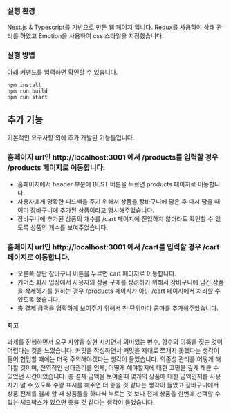 ### 실행 환경
Next.js & Typescript를 기반으로 만든 웹 페이지 입니다.
Redux를 사용하여 상태 관리를 하였고 Emotion을 사용하여 css 스타일을 지정했습니다.

### 실행 방법
아래 커맨드를 입력하면 확인할 수 있습니다.
```
npm install
npm run build
npm run start
```
## 추가 기능

기본적인 요구사항 외에 추가 개발된 기능들입니다.

### 홈페이지 url인 http://localhost:3001 에서 /products를 입력할 경우 /products 페이지로 이동합니다.

- 홈페이지에서 header 부분에 BEST 버튼을 누르면 products 페이지로 이동합니다.
- 사용자에게 명확한 피드백을 주기 위해서 상품을 장바구니에 담은 후 다시 담을 때 이미 장바구니에 추가된 상품이라고 명시해주었습니다.
- 장바구니에 추가된 상품의 개수를 /cart 페이지에 진입하지 않더라도 확인할 수 있도록 상품의 개수를 보여주었습니다.

### 홈페이지 url인 http://localhost:3001 에서 /cart를 입력할 경우 /cart 페이지로 이동합니다.

- 오른쪽 상단 장바구니 버튼을 누르면 cart 페이지로 이동합니다.
- 커머스 회사 입장에서 사용자의 상품 구매를 장려하기 위해서 장바구니에 담긴 상품을 삭제하기를 원하는 경우 /products 페이지가 아닌 /cart 페이지에서 처리할 수 있도록 했습니다.
- 총 결제 금액을 명확하게 보여주기 위해서 천 단위마다 콤마를 추가해주었습니다.


#### 회고
과제를 진행하면서 요구 사항을 실현 시키면서 의미있는 변수, 함수의 이름을 짓는 것이 어렵다는 것을 느꼈습니다. 커밋을 작성하면서 커밋을 제대로 쪼개지 못했다는 생각이 들어 협업할 때에는 더욱 주의해야겠다는 생각이 들었습니다. 의존성 관리를 어떻게 해야할 것이며, 전역적인 상태관리를 언제, 어떻게 해야할지에 대한 고민을 깊게 해볼 수 있었던 시간이었습니다.
총 결제 금액을 보여줄때 몇개의 상품에 대한 금액인지를 사용자가 알 수 있도록 수량 표시를 해주면 더 좋을 것 같다는 생각이 들었고 장바구니에서 상품 전체를 결제 할 때 상품들을 하나씩 누르는 것 보다 전체 상품을 한번에 선택할 수 있는 체크박스가 있으면 좋을 것 같다는 생각이 들었습니다.
